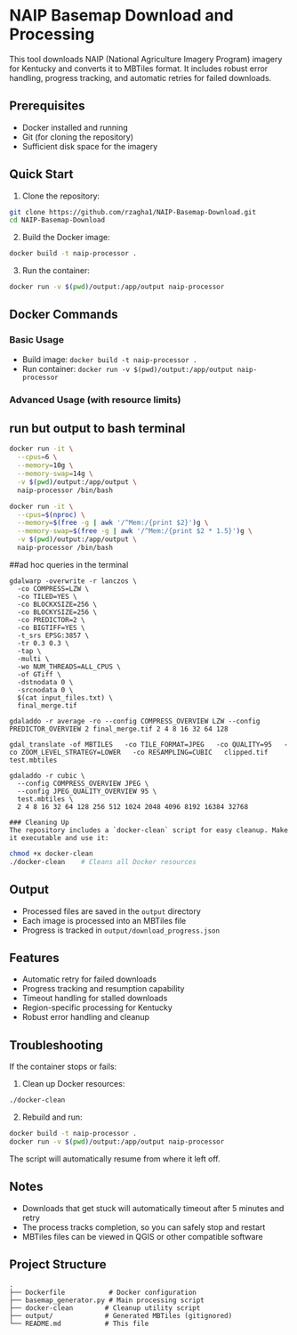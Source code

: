 # NAIP Basemap Download and Processing

This tool downloads NAIP (National Agriculture Imagery Program) imagery for Kentucky and converts it to MBTiles format. It includes robust error handling, progress tracking, and automatic retries for failed downloads.

## Prerequisites

- Docker installed and running
- Git (for cloning the repository)
- Sufficient disk space for the imagery

## Quick Start

1. Clone the repository:
```bash
git clone https://github.com/rzagha1/NAIP-Basemap-Download.git
cd NAIP-Basemap-Download
```

2. Build the Docker image:
```bash
docker build -t naip-processor .
```

3. Run the container:
```bash
docker run -v $(pwd)/output:/app/output naip-processor
```

## Docker Commands

### Basic Usage
- Build image: `docker build -t naip-processor .`
- Run container: `docker run -v $(pwd)/output:/app/output naip-processor`

### Advanced Usage (with resource limits)

## run but output to bash terminal
```bash
docker run -it \
  --cpus=6 \
  --memory=10g \
  --memory-swap=14g \
  -v $(pwd)/output:/app/output \
  naip-processor /bin/bash

docker run -it \
  --cpus=$(nproc) \
  --memory=$(free -g | awk '/^Mem:/{print $2}')g \
  --memory-swap=$(free -g | awk '/^Mem:/{print $2 * 1.5}')g \
  -v $(pwd)/output:/app/output \
  naip-processor /bin/bash
```



##ad hoc queries in the terminal
```
gdalwarp -overwrite -r lanczos \
  -co COMPRESS=LZW \
  -co TILED=YES \
  -co BLOCKXSIZE=256 \
  -co BLOCKYSIZE=256 \
  -co PREDICTOR=2 \
  -co BIGTIFF=YES \
  -t_srs EPSG:3857 \
  -tr 0.3 0.3 \
  -tap \
  -multi \
  -wo NUM_THREADS=ALL_CPUS \
  -of GTiff \
  -dstnodata 0 \
  -srcnodata 0 \
  $(cat input_files.txt) \
  final_merge.tif

gdaladdo -r average -ro --config COMPRESS_OVERVIEW LZW --config PREDICTOR_OVERVIEW 2 final_merge.tif 2 4 8 16 32 64 128

gdal_translate -of MBTILES   -co TILE_FORMAT=JPEG   -co QUALITY=95   -co ZOOM_LEVEL_STRATEGY=LOWER   -co RESAMPLING=CUBIC   clipped.tif test.mbtiles

gdaladdo -r cubic \
  --config COMPRESS_OVERVIEW JPEG \
  --config JPEG_QUALITY_OVERVIEW 95 \
  test.mbtiles \
  2 4 8 16 32 64 128 256 512 1024 2048 4096 8192 16384 32768

### Cleaning Up
The repository includes a `docker-clean` script for easy cleanup. Make it executable and use it:
```


```bash
chmod +x docker-clean
./docker-clean    # Cleans all Docker resources
```

## Output

- Processed files are saved in the `output` directory
- Each image is processed into an MBTiles file
- Progress is tracked in `output/download_progress.json`

## Features

- Automatic retry for failed downloads
- Progress tracking and resumption capability
- Timeout handling for stalled downloads
- Region-specific processing for Kentucky
- Robust error handling and cleanup

## Troubleshooting

If the container stops or fails:

1. Clean up Docker resources:
```bash
./docker-clean
```

2. Rebuild and run:
```bash
docker build -t naip-processor .
docker run -v $(pwd)/output:/app/output naip-processor
```

The script will automatically resume from where it left off.

## Notes

- Downloads that get stuck will automatically timeout after 5 minutes and retry
- The process tracks completion, so you can safely stop and restart
- MBTiles files can be viewed in QGIS or other compatible software

## Project Structure

```
.
├── Dockerfile           # Docker configuration
├── basemap_generator.py # Main processing script
├── docker-clean        # Cleanup utility script
├── output/             # Generated MBTiles (gitignored)
└── README.md           # This file
```